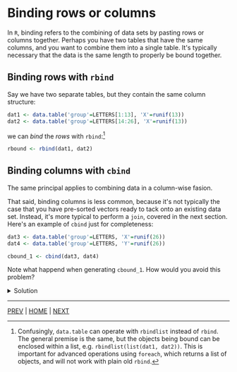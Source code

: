 # Binding rows or columns

In `R`, binding refers to the combining of data sets by pasting rows
or columns together. Perhaps you have two tables that have the same
columns, and you want to combine them into a single table. It's
typically necessary that the data is the same length to properly be
bound together.

## Binding rows with `rbind`
Say we have two separate tables, but they contain the same column structure:
```R
dat1 <- data.table('group'=LETTERS[1:13], 'X'=runif(13))
dat2 <- data.table('group'=LETTERS[14:26], 'X'=runif(13))
```

we can *bind* the *rows* with `rbind`:[^1]
```R
rbound <- rbind(dat1, dat2)
```

## Binding columns with `cbind`

The same principal applies to combining data in a column-wise fasion. 

That said, binding columns is less common, because it's not typically
the case that you have pre-sorted vectors ready to tack onto an existing
data set. Instead, it's more typical to perform a `join`, covered in
the next section. Here's an example of `cbind` just for completeness:

```R
dat3 <- data.table('group'=LETTERS, 'X'=runif(26))
dat4 <- data.table('group'=LETTERS, 'Y'=runif(26))

cbound_1 <- cbind(dat3, dat4)
```

Note what happend when generating `cbound_1`. How would you avoid this
problem?

<details><summary>Solution</summary>

`cbind` isn't a 'smart' function, it just pastes together whatever data
you tell it to. As a result, the `group` column was duplicated, due to
being present in both tables. Instead, only the `Y` column should be
included in the second table within `cbind`:

```R
cbound_2 <- cbind(dat3, dat4[,'Y'])

```

</details>

---


[PREV](README.md) | [HOME](/README.md) | [NEXT](B.md)

[^1]: Confusingly, `data.table` can operate with `rbindlist` instead of
`rbind`. The general premise is the same, but the objects being bound
can be enclosed within a list, e.g. `rbindlist(list(dat1, dat2))`.
This is important for advanced operations using `foreach`, which returns
a list of objects, and will not work with plain old `rbind`.